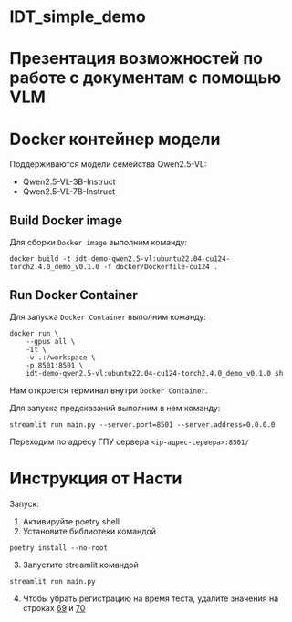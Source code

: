 # IDT_simple_demo

# Презентация возможностей по работе с документам с помощью VLM

# Docker контейнер модели

Поддерживаются модели семейства Qwen2.5-VL:

* Qwen2.5-VL-3B-Instruct
* Qwen2.5-VL-7B-Instruct

## Build Docker image

Для сборки `Docker image` выполним команду:
```
docker build -t idt-demo-qwen2.5-vl:ubuntu22.04-cu124-torch2.4.0_demo_v0.1.0 -f docker/Dockerfile-cu124 .
```

## Run Docker Container

Для запуска `Docker Container` выполним команду:
```
docker run \
    --gpus all \
    -it \
    -v .:/workspace \
    -p 8501:8501 \
    idt-demo-qwen2.5-vl:ubuntu22.04-cu124-torch2.4.0_demo_v0.1.0 sh
```

Нам откроется терминал внутри `Docker Container`.

Для запуска предсказаний выполним в нем команду:
```
streamlit run main.py --server.port=8501 --server.address=0.0.0.0
```

Переходим по адресу ГПУ сервера `<ip-адрес-сервера>:8501/`

# Инструкция от Насти

Запуск:
1. Активируйте poetry shell
2. Установите библиотеки командой
```
poetry install --no-root
```
3. Запустите streamlit командой
```
streamlit run main.py
```
4. Чтобы убрать регистрацию на время теста, удалите значения на строках [69](https://github.com/VLMHyperBenchTeam/IDT_simple_demo/blob/dev/main.py#L69) и [70](https://github.com/VLMHyperBenchTeam/IDT_simple_demo/blob/dev/main.py#L70)
